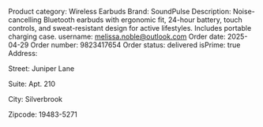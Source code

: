 Product category: Wireless Earbuds
Brand: SoundPulse
Description: Noise-cancelling Bluetooth earbuds with ergonomic fit, 24-hour battery, touch controls, and sweat-resistant design for active lifestyles. Includes portable charging case.
username: melissa.noble@outlook.com
Order date: 2025-04-29
Order number: 9823417654
Order status: delivered
isPrime: true
Address:

Street: Juniper Lane

Suite: Apt. 210

City: Silverbrook

Zipcode: 19483-5271



